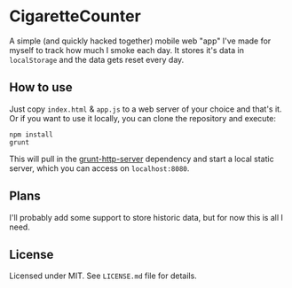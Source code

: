 # CigaretteCounter
A simple (and quickly hacked together) mobile web "app" I've made for myself to track how much I smoke each day. It stores it's data in `localStorage` and the data gets reset every day.

## How to use
Just copy `index.html` & `app.js` to a web server of your choice and that's it. Or if you want to use it locally, you can clone the repository and execute:

```
npm install
grunt
```

This will pull in the [grunt-http-server](https://github.com/gruntjs/grunt-contrib-connect) dependency and start a local static server, which you can access on `localhost:8080`.

## Plans
I'll probably add some support to store historic data, but for now this is all I need.

## License
Licensed under MIT. See `LICENSE.md` file for details.